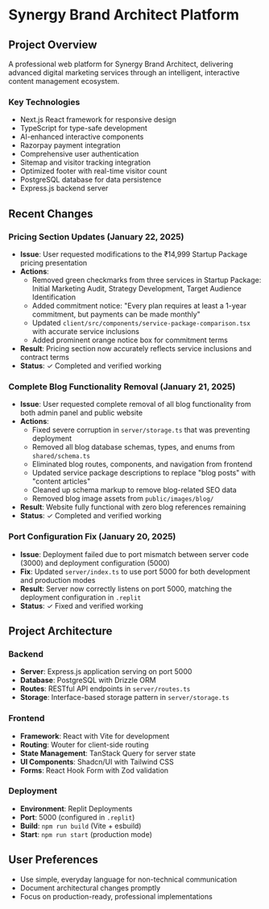# Synergy Brand Architect Platform

## Project Overview
A professional web platform for Synergy Brand Architect, delivering advanced digital marketing services through an intelligent, interactive content management ecosystem.

### Key Technologies
- Next.js React framework for responsive design
- TypeScript for type-safe development
- AI-enhanced interactive components
- Razorpay payment integration
- Comprehensive user authentication
- Sitemap and visitor tracking integration
- Optimized footer with real-time visitor count
- PostgreSQL database for data persistence
- Express.js backend server

## Recent Changes

### Pricing Section Updates (January 22, 2025)
- **Issue**: User requested modifications to the ₹14,999 Startup Package pricing presentation
- **Actions**:
  - Removed green checkmarks from three services in Startup Package: Initial Marketing Audit, Strategy Development, Target Audience Identification
  - Added commitment notice: "Every plan requires at least a 1-year commitment, but payments can be made monthly"
  - Updated `client/src/components/service-package-comparison.tsx` with accurate service inclusions
  - Added prominent orange notice box for commitment terms
- **Result**: Pricing section now accurately reflects service inclusions and contract terms
- **Status**: ✓ Completed and verified working

### Complete Blog Functionality Removal (January 21, 2025)
- **Issue**: User requested complete removal of all blog functionality from both admin panel and public website
- **Actions**:
  - Fixed severe corruption in `server/storage.ts` that was preventing deployment
  - Removed all blog database schemas, types, and enums from `shared/schema.ts`
  - Eliminated blog routes, components, and navigation from frontend
  - Updated service package descriptions to replace "blog posts" with "content articles"
  - Cleaned up schema markup to remove blog-related SEO data
  - Removed blog image assets from `public/images/blog/`
- **Result**: Website fully functional with zero blog references remaining
- **Status**: ✓ Completed and verified working

### Port Configuration Fix (January 20, 2025)
- **Issue**: Deployment failed due to port mismatch between server code (3000) and deployment configuration (5000)
- **Fix**: Updated `server/index.ts` to use port 5000 for both development and production modes
- **Result**: Server now correctly listens on port 5000, matching the deployment configuration in `.replit`
- **Status**: ✓ Fixed and verified working

## Project Architecture

### Backend
- **Server**: Express.js application serving on port 5000
- **Database**: PostgreSQL with Drizzle ORM
- **Routes**: RESTful API endpoints in `server/routes.ts`
- **Storage**: Interface-based storage pattern in `server/storage.ts`

### Frontend
- **Framework**: React with Vite for development
- **Routing**: Wouter for client-side routing
- **State Management**: TanStack Query for server state
- **UI Components**: Shadcn/UI with Tailwind CSS
- **Forms**: React Hook Form with Zod validation

### Deployment
- **Environment**: Replit Deployments
- **Port**: 5000 (configured in `.replit`)
- **Build**: `npm run build` (Vite + esbuild)
- **Start**: `npm run start` (production mode)

## User Preferences
- Use simple, everyday language for non-technical communication
- Document architectural changes promptly
- Focus on production-ready, professional implementations